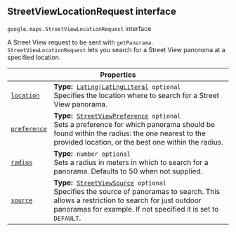 
<devsite-heading text=" StreetViewLocationRequest interface" for="StreetViewLocationRequest" level="h2" link="" toc="" back-to-top=""><h2 id="StreetViewLocationRequest" is-upgraded="">StreetViewLocationRequest interface</h2></devsite-heading>
<p>
<code translate="no" dir="ltr"><span itemprop="path">google.maps</span>.<span itemprop="name">StreetViewLocationRequest</span></code>
interface
</p>
<p>A Street View request to be sent with <code translate="no" dir="ltr">getPanorama</code>. <code translate="no" dir="ltr">StreetViewLocationRequest</code> lets you search for a Street View panoroma at a specified location.</p>
<div class="devsite-table-wrapper"><table class="properties responsive" summary="interface StreetViewLocationRequest - Properties">
<thead>
<tr><th colspan="2">Properties</th>
</tr></thead>
<tbody>
<tr id="StreetViewLocationRequest.location">
<td itemprop="property"><code translate="no" dir="ltr"><a class="secret-link" href="#StreetViewLocationRequest.location"><span>location</span></a></code></td>
<td><div><strong>Type:</strong>&nbsp; <code translate="no" dir="ltr"><a href="LatLng.md">LatLng</a>|<a href="LatLngLiteral.md">LatLngLiteral</a> <span class="optional-type-annotation">optional</span></code></div>
<div class="desc">Specifies the location where to search for a Street View panorama.</div></td>
</tr>
<tr id="StreetViewLocationRequest.preference">
<td itemprop="property"><code translate="no" dir="ltr"><a class="secret-link" href="#StreetViewLocationRequest.preference"><span>preference</span></a></code></td>
<td><div><strong>Type:</strong>&nbsp; <code translate="no" dir="ltr"><a href="StreetViewPreference.md">StreetViewPreference</a> <span class="optional-type-annotation">optional</span></code></div>
<div class="desc">Sets a preference for which panorama should be found within the radius: the one nearest to the provided location, or the best one within the radius.</div></td>
</tr>
<tr id="StreetViewLocationRequest.radius">
<td itemprop="property"><code translate="no" dir="ltr"><a class="secret-link" href="#StreetViewLocationRequest.radius"><span>radius</span></a></code></td>
<td><div><strong>Type:</strong>&nbsp; <code translate="no" dir="ltr">number <span class="optional-type-annotation">optional</span></code></div>
<div class="desc">Sets a radius in meters in which to search for a panorama. Defaults to 50 when not supplied.</div></td>
</tr>
<tr id="StreetViewLocationRequest.source">
<td itemprop="property"><code translate="no" dir="ltr"><a class="secret-link" href="#StreetViewLocationRequest.source"><span>source</span></a></code></td>
<td><div><strong>Type:</strong>&nbsp; <code translate="no" dir="ltr"><a href="StreetViewSource.md">StreetViewSource</a> <span class="optional-type-annotation">optional</span></code></div>
<div class="desc">Specifies the source of panoramas to search. This allows a restriction to search for just outdoor panoramas for example. If not specified it is set to <code translate="no" dir="ltr">DEFAULT</code>.</div></td>
</tr>
</tbody>
</table></div>
